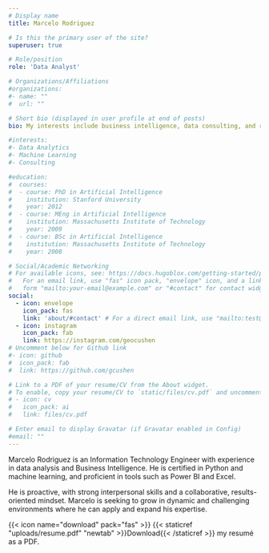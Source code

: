 ```yaml
---
# Display name
title: Marcelo Rodriguez

# Is this the primary user of the site?
superuser: true

# Role/position
role: 'Data Analyst'

# Organizations/Affiliations
#organizations:
#- name: ""
#  url: ""

# Short bio (displayed in user profile at end of posts)
bio: My interests include business intelligence, data consulting, and retail analytics using Power BI and Python.

#interests:
#- Data Analytics
#- Machine Learning
#- Consulting 

#education:
#  courses:
#  - course: PhD in Artificial Intelligence
#    institution: Stanford University
#    year: 2012
#  - course: MEng in Artificial Intelligence
#    institution: Massachusetts Institute of Technology
#    year: 2009
#  - course: BSc in Artificial Intelligence
#    institution: Massachusetts Institute of Technology
#    year: 2008

# Social/Academic Networking
# For available icons, see: https://docs.hugoblox.com/getting-started/page-builder/#icons
#   For an email link, use "fas" icon pack, "envelope" icon, and a link in the
#   form "mailto:your-email@example.com" or "#contact" for contact widget.
social:
  - icon: envelope
    icon_pack: fas
    link: 'about/#contact' # For a direct email link, use "mailto:test@example.org".
  - icon: instagram
    icon_pack: fab
    link: https://instagram.com/geocushen
# Uncomment below for Github link
#- icon: github
#  icon_pack: fab
#  link: https://github.com/gcushen

# Link to a PDF of your resume/CV from the About widget.
# To enable, copy your resume/CV to `static/files/cv.pdf` and uncomment the lines below.
# - icon: cv
#   icon_pack: ai
#   link: files/cv.pdf

# Enter email to display Gravatar (if Gravatar enabled in Config)
#email: ""
---
```


Marcelo Rodriguez is an Information Technology Engineer with experience in data analysis and Business Intelligence. He is certified in Python and machine learning, and proficient in tools such as Power BI and Excel.

He is proactive, with strong interpersonal skills and a collaborative, results-oriented mindset. Marcelo is seeking to grow in dynamic and challenging environments where he can apply and expand his expertise.


{{< icon name="download" pack="fas" >}} {{< staticref "uploads/resume.pdf" "newtab" >}}Download{{< /staticref >}} my resumé as a PDF.
